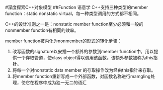 #深度探索C++对象模型
##Function 语意学
C++支持三种类型的member function：static nonstatic  virtual，每一种类型调用的方式都不相同。

C++的设计准则之一是：nonstatic member function至少必须和一般的nonmember function有相同的效率。

member function被内化为nonmember的形式的转化步骤：

1. 改写函数的signature以安插一个额外的参数到member function中，用以提供一个存取管道，使class object得以调用该函数，该额外参数被称为this指针。
2. 将每一个对nonstatic data member 的存取操作改为经由this指针来存取。
3. 将member function重新写成一个外部函数，对函数名称进行mamgling处理，使它在程序中成为独一无二的语汇

